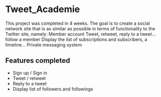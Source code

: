 # Tweet_Academie

This project was completed in 4 weeks. The goal is to create a social network site that is as similar as possible in terms of functionality to the Twitter site, namely: Member account Tweet, retweet, reply to a tweet... follow a member Display the list of subscriptions and subscribers, a timeline... Private messaging system

## Features completed

- Sign up / Sign in
- Tweet / retweet
- Reply to a tweet
- Display list of followers and followings



